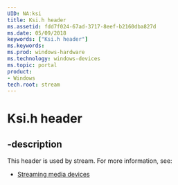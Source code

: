 ```yaml
---
UID: NA:ksi
title: Ksi.h header
ms.assetid: fdd7f024-67ad-3717-8eef-b2160dba827d
ms.date: 05/09/2018
keywords: ["Ksi.h header"]
ms.keywords: 
ms.prod: windows-hardware
ms.technology: windows-devices
ms.topic: portal
product:
- Windows
tech.root: stream
---
```


# Ksi.h header


## -description


This header is used by stream. For more information, see:

- [Streaming media devices](../_stream/index.md)
